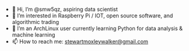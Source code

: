 - 👋 Hi, I’m @smw5qz, aspiring data scientist
- 👀 I’m interested in Raspberry Pi / IOT, open source software, and algorithmic trading
- 🌱 I’m an ArchLinux user currently learning Python for data analysis & machine learning
- 📫 How to reach me: stewartmoxleywalker@gmail.com

<!---
smw5qz/smw5qz is a ✨ special ✨ repository because its `README.md` (this file) appears on your GitHub profile.
You can click the Preview link to take a look at your changes.
--->
